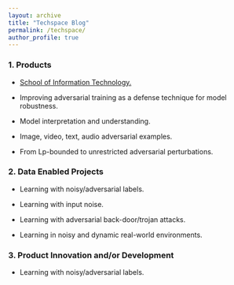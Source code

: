 ```yaml
---
layout: archive
title: "Techspace Blog"
permalink: /techspace/
author_profile: true
---
```


### 1. Products


* <a href="https:/chirumalla.com/blob/master/_posts/2019-robust.html" target="_blank">School of Information Technology.</a><br>

* Improving adversarial training as a defense technique for model robustness.

* Model interpretation and understanding.

* Image, video, text, audio adversarial examples.

* From Lp-bounded to unrestricted adversarial perturbations.

### 2. Data Enabled Projects

* Learning with noisy/adversarial labels. 

* Learning with input noise.

* Learning with adversarial back-door/trojan attacks.

* Learning in noisy and dynamic real-world environments.


### 3. Product Innovation and/or Development

* Learning with noisy/adversarial labels. 
